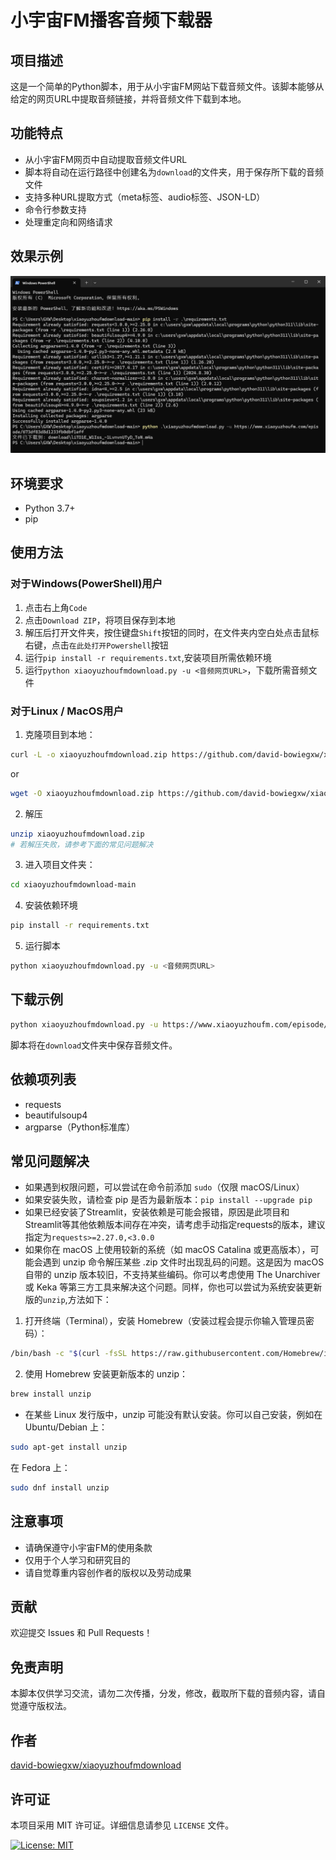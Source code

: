 # 小宇宙FM播客音频下载器

## 项目描述

这是一个简单的Python脚本，用于从小宇宙FM网站下载音频文件。该脚本能够从给定的网页URL中提取音频链接，并将音频文件下载到本地。

## 功能特点

- 从小宇宙FM网页中自动提取音频文件URL
- 脚本将自动在运行路径中创建名为`download`的文件夹，用于保存所下载的音频文件
- 支持多种URL提取方式（meta标签、audio标签、JSON-LD）
- 命令行参数支持
- 处理重定向和网络请求

## 效果示例

![Screenshot](Screenshot.png)

## 环境要求

- Python 3.7+
- pip

## 使用方法

### 对于Windows(PowerShell)用户

1. 点击右上角`Code`
2. 点击`Download ZIP`，将项目保存到本地
3. 解压后打开文件夹，按住键盘`Shift`按钮的同时，在文件夹内空白处点击鼠标右键，点击`在此处打开Powershell`按钮
4. 运行`pip install -r requirements.txt`,安装项目所需依赖环境
5. 运行`python xiaoyuzhoufmdownload.py -u <音频网页URL>`，下载所需音频文件

### 对于Linux / MacOS用户

1. 克隆项目到本地：
```bash
curl -L -o xiaoyuzhoufmdownload.zip https://github.com/david-bowiegxw/xiaoyuzhoufmdownload/archive/refs/heads/main.zip
```
or
```bash
wget -O xiaoyuzhoufmdownload.zip https://github.com/david-bowiegxw/xiaoyuzhoufmdownload/archive/refs/heads/main.zip
```

2. 解压
```bash
unzip xiaoyuzhoufmdownload.zip
# 若解压失败，请参考下面的常见问题解决
```

3. 进入项目文件夹：
```bash
cd xiaoyuzhoufmdownload-main
```
4. 安装依赖环境
```bash
pip install -r requirements.txt
```
5. 运行脚本
```bash
python xiaoyuzhoufmdownload.py -u <音频网页URL>
```

## 下载示例

```bash
python xiaoyuzhoufmdownload.py -u https://www.xiaoyuzhoufm.com/episode/6740632c8d1233fb0d3a9cea
```

脚本将在`download`文件夹中保存音频文件。

## 依赖项列表

- requests
- beautifulsoup4
- argparse（Python标准库）

## 常见问题解决

- 如果遇到权限问题，可以尝试在命令前添加 `sudo`（仅限 macOS/Linux）
- 如果安装失败，请检查 pip 是否为最新版本：`pip install --upgrade pip`
- 如果已经安装了Streamlit，安装依赖是可能会报错，原因是此项目和Streamlit等其他依赖版本间存在冲突，请考虑手动指定requests的版本，建议指定为`requests>=2.27.0,<3.0.0`
- 如果你在 macOS 上使用较新的系统（如 macOS Catalina 或更高版本），可能会遇到 unzip 命令解压某些 .zip 文件时出现乱码的问题。这是因为 macOS 自带的 unzip 版本较旧，不支持某些编码。你可以考虑使用 The Unarchiver 或 Keka 等第三方工具来解决这个问题。同样，你也可以尝试为系统安装更新版的`unzip`,方法如下：
1. 打开终端（Terminal），安装 Homebrew（安装过程会提示你输入管理员密码）：
```bash
/bin/bash -c "$(curl -fsSL https://raw.githubusercontent.com/Homebrew/install/HEAD/install.sh)"
```
2. 使用 Homebrew 安装更新版本的 unzip：
```bash
brew install unzip
```

- 在某些 Linux 发行版中，unzip 可能没有默认安装。你可以自己安装，例如在 Ubuntu/Debian 上：

```bash
sudo apt-get install unzip
```
在 Fedora 上：
```bash
sudo dnf install unzip
```

## 注意事项

- 请确保遵守小宇宙FM的使用条款
- 仅用于个人学习和研究目的
- 请自觉尊重内容创作者的版权以及劳动成果

## 贡献

欢迎提交 Issues 和 Pull Requests！

## 免责声明

本脚本仅供学习交流，请勿二次传播，分发，修改，截取所下载的音频内容，请自觉遵守版权法。

## 作者

[david-bowiegxw/xiaoyuzhoufmdownload](https://github.com/david-bowiegxw/xiaoyuzhoufmdownload)

## 许可证

本项目采用 MIT 许可证。详细信息请参见 `LICENSE` 文件。

[![License: MIT](https://img.shields.io/badge/License-MIT-yellow.svg)](https://opensource.org/licenses/MIT)
